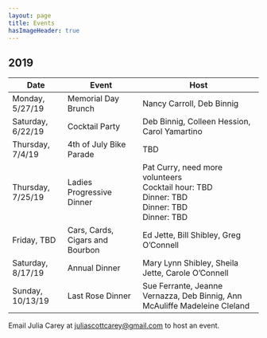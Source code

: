 ```yaml
---
layout: page
title: Events
hasImageHeader: true
---
```


## 2019

<table class="table">
  <thead class="thead-light">
    <tr>
      <th>Date</th>
      <th>Event</th>
      <th>Host</th>
    </tr>
  </thead>
  <tbody>
    <tr>
      <td>Monday, 5/27/19</td>
      <td>Memorial Day Brunch</td>
      <td>Nancy Carroll, Deb Binnig</td>
    </tr>
    <tr>
      <td>Saturday, 6/22/19</td>
      <td>Cocktail Party</td>
      <td>Deb Binnig, Colleen Hession, Carol Yamartino</td>
    </tr>
    <tr>
      <td>Thursday, 7/4/19</td>
      <td>4th of July Bike Parade</td>
      <td>  TBD</td>
    </tr>
    <tr>
      <td>Thursday, 7/25/19</td>
      <td>Ladies Progressive Dinner</td>
      <td> Pat Curry, need more volunteers<br>
        Cocktail hour: TBD<br>
        Dinner: TBD<br>
        Dinner: TBD<br>
        Dinner: TBD
      </td>
    </tr>
    <tr>
      <td>Friday, TBD</td>
      <td> Cars, Cards, Cigars and Bourbon</td>
      <td> Ed Jette, Bill Shibley, Greg O’Connell</td>
    </tr>
    <tr>
      <td>Saturday, 8/17/19</td>
      <td>Annual Dinner</td>
      <td> Mary Lynn Shibley, Sheila Jette, Carole O’Connell</td>
    </tr>
    <tr>
      <td>Sunday, 10/13/19</td>
      <td>Last Rose Dinner</td>
      <td> Sue Ferrante, Jeanne Vernazza, Deb Binnig, Ann McAuliffe
Madeleine Cleland </td>
    </tr>
  </tbody>
</table>

<div class="alert alert-info" role="alert">Email Julia Carey at <u>juliascottcarey@gmail.com</u> to host an event.</div>



